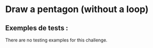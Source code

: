 # Draw a pentagon (without a loop)


## Exemples de tests :

There are no testing examples for this challenge.
